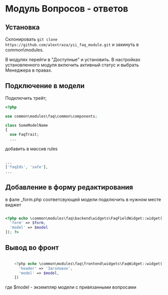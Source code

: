 # Модуль Вопросов - ответов

## Установка

Склонировать ```git clone https://github.com/alextraza/yii_faq_module.git``` и
закинуть в common\modules.

В модулях перейти в "Доступные" и установить.
В настройках установленного модуля включить активный статус и выбрать Менеджера
в правах.

## Подключение в модели

Подключить трейт;

```php
<?php 

use common\modules\faq\common\components;

class SomeModelName
{
  use FaqTrait;
  ...

```

добавить в массив rules

```php

...
['faqIds', 'safe'],
...

```

## Добавление в форму редактирования

в фале _form.php соответсвующей модели подключить в нужном месте виджет

```php

<?php echo \common\modules\faq\backend\widgets\FaqFieldWidget::widget([
  'form' => $form,
  'model' => $model
]); ?>

```

## Вывод во фронт

```php

    <?php echo \common\modules\faq\frontend\widgets\FaqWidget::widget([
      'header' => 'Заголовок',
      'model' => $model,
    ])

```

где $model - экземпляр модели с привязанными вопросами
